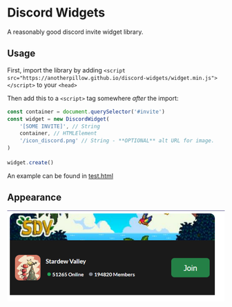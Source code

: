 # Discord Widgets

A reasonably good discord invite widget library.

## Usage

First, import the library by adding `<script src="https://anotherpillow.github.io/discord-widgets/widget.min.js"></script>` to your `<head>`

Then add this to a `<script>` tag somewhere *after* the import:

```js
const container = document.querySelector('#invite')
const widget = new DiscordWidget(
    '[SOME INVITE]', // String
    container, // HTMLElement
    '/icon_discord.png' // String - **OPTIONAL** alt URL for image.
)

widget.create()
```

An example can be found in [test.html](./test.html)

## Appearance

![image](./assets/appearance.png)
